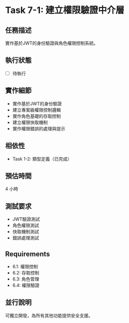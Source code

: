 # Task 7-1: 建立權限驗證中介層

## 任務描述
實作基於JWT的身份驗證與角色權限控制系統。

## 執行狀態
- [ ] 待執行

## 實作細節
- 實作基於JWT的身份驗證
- 建立專案級權限控制邏輯
- 實作角色基礎的存取控制
- 建立權限快取機制
- 實作權限錯誤的處理與提示

## 相依性
- Task 1-2: 類型定義（已完成）

## 預估時間
4 小時

## 測試要求
- JWT驗證測試
- 角色權限測試
- 快取機制測試
- 錯誤處理測試

## Requirements
- 6.1: 權限控制
- 6.2: 存取控制
- 6.3: 角色管理
- 6.4: 權限驗證

## 並行說明
可獨立開發，為所有其他功能提供安全支援。